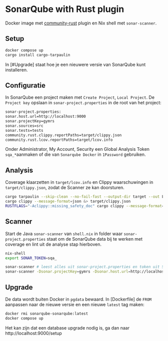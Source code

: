 # SonarQube with Rust plugin

Docker image met [community-rust](https://github.com/C4tWithShell/community-rust) plugin en Nix shell met `sonar-scanner`.

## Setup

```sh
docker compose up
cargo install cargo-tarpaulin
```

In [#Upgrade] staat hoe je een nieuwere versie van SonarQube kunt installeren.

## Configuratie

In SonarQube een project maken met `Create Project`, `Local Project`. De `Project key` opslaan in `sonar-project.properties` in de root van het project:

```sh
sonar-project.properties:
sonar.host.url=http://localhost:9000
sonar.projectKey=gymrs
sonar.sources=src
sonar.tests=tests
community.rust.clippy.reportPaths=target/clippy.json
community.rust.lcov.reportPaths=target/lcov.info
```

Onder Administrator, My Account, Security een Global Analysis Token `sqa_*`aanmaken of die van `Sonarqube Docker` in `1Password` gebruiken.

## Analysis

Coverage klaarzetten in `target/lcov.info` en Clippy waarschuwingen in `target/clippy.json`, zodat de Scanner ze kan doorsturen.

```sh
cargo tarpaulin --skip-clean --no-fail-fast --output-dir target --out Lcov
cargo clippy --message-format=json &> target/clippy.json
RUSTFLAGS="-Aclippy::missing_safety_doc" cargo clippy --message-format=json > target/clippy.json
```

## Scanner

Start de Java `sonar-scanner` van `shell.nix` in folder waar `sonar-project.properties` staat om de SonarQube data bij te werken met coverage en lint uit de analyse stap hierboven.

```sh
nix-shell
export SONAR_TOKEN=sqa_

sonar-scanner # leest alles uit sonar-project.properties en token uit SONAR_TOKEN
sonar-scanner -Dsonar.projectKey=gymrs -Dsonar.host.url=http://localhost:9000 -Dsonar.rust.clippy.reportPaths=target/clippy.json -Dsonar.rust.lcov.reportPaths=target/lcov.info -Dsonar.sources=src -Dsonar.tests=tests
```

## Upgrade

De data wordt buiten Docker in `pgdata` bewaard. In [Dockerfile] de `FROM` aanpassen naar de nieuwe versie en een nieuwe `latest` tag maken:

```sh
docker rmi sonarqube-sonarqube:latest
docker compose up
```

Het kan zijn dat een database upgrade nodig is, ga dan naar http://localhost:9000/setup
